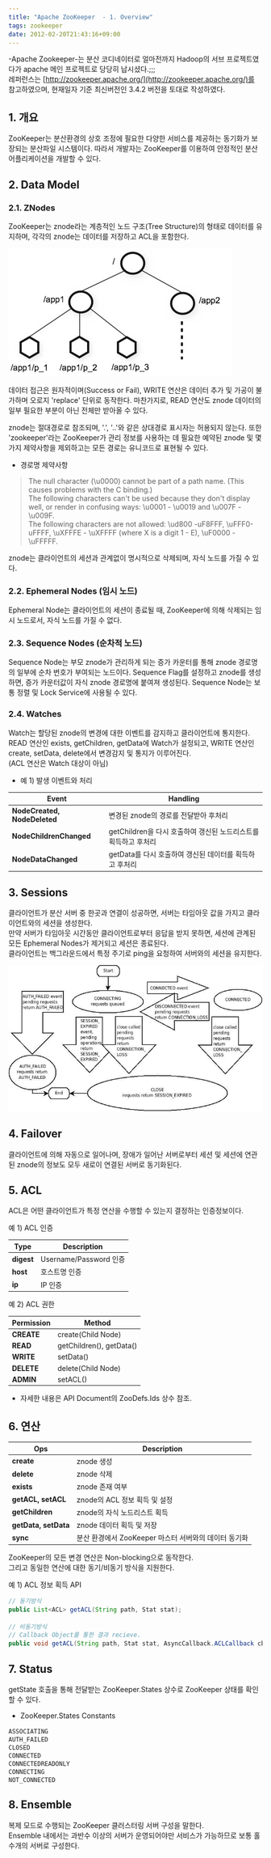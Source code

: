 ```yaml
---
title: "Apache ZooKeeper  - 1. Overview"
tags: zookeeper
date: 2012-02-20T21:43:16+09:00
---
```


-Apache Zookeeper-는 분산 코디네이터로 얼마전까지 Hadoop의 서브 프로젝트였다가 apache 메인 프로젝트로 당당히 납시셨다.;;;  
레퍼런스는 [http://zookeeper.apache.org/](http://zookeeper.apache.org/)를 참고하였으며, 현재일자 기준 최신버전인 3.4.2 버전을 토대로 작성하였다.

## 1. 개요
ZooKeeper는 분산환경의 상호 조정에 필요한 다양한 서비스를 제공하는 동기화가 보장되는 분산파일 시스템이다. 따라서 개발자는 ZooKeeper를 이용하여 안정적인 분산 어플리케이션을 개발할 수 있다.  
  

## 2. Data Model
### 2.1. ZNodes
ZooKeeper는 znode라는 계층적인 노드 구조(Tree Structure)의 형태로 데이터를 유지하며, 각각의 znode는 데이터를 저장하고 ACL을 포함한다.

![znode](../assets/images/2012-02-20-201202201201.jpg)

데이터 접근은 원자적이며(Success or Fail), WRITE 연산은 데이터 추가 및 가공이 불가하며 오로지 'replace' 단위로 동작한다. 마찬가지로, READ 연산도 znode 데이터의 일부 필요한 부분이 아닌 전체만 받아올 수 있다.   
  
znode는 절대경로로 참조되며, '.', '..'와 같은 상대경로 표시자는 허용되지 않는다. 또한 'zookeeper'라는 ZooKeeper가 관리 정보를 사용하는 데 필요한 예약된 znode 및 몇가지 제약사항을 제외하고는 모든 경로는 유니코드로 표현될 수 있다.  
  
- 경로명 제약사항  
> The null character (\u0000) cannot be part of a path name. (This causes problems with the C binding.)  
The following characters can't be used because they don't display well, or render in confusing ways: \u0001 - \u0019 and \u007F - \u009F.  
> The following characters are not allowed: \ud800 -uF8FFF, \uFFF0-uFFFF, \uXFFFE - \uXFFFF (where X is a digit 1 - E), \uF0000 - \uFFFFF.  

znode는 클라이언트의 세션과 관계없이 명시적으로 삭제되며, 자식 노드를 가질 수 있다.

  

### 2.2. Ephemeral Nodes (임시 노드)
Ephemeral Node는 클라이언트의 세션이 종료될 때, ZooKeeper에 의해 삭제되는 임시 노드로서, 자식 노드를 가질 수 없다.

### 2.3. Sequence Nodes (순차적 노드)
Sequence Node는 부모 znode가 관리하게 되는 증가 카운터를 통해 znode 경로명의 일부에 순차 번호가 부여되는 노드이다. Sequence Flag를 설정하고 znode를 생성하면, 증가 카운터값이 자식 znode 경로명에 붙여져 생성된다. Sequence Node는 보통 정렬 및 Lock Service에 사용될 수 있다.  

### 2.4. Watches
Watch는 할당된 znode의 변경에 대한 이벤트를 감지하고 클라이언트에 통지한다.  
READ 연산인 exists, getChildren, getData에 Watch가 설정되고, WRITE 연산인 create, setData, delete에서 변경감지 및 통지가 이루어진다.  
(ACL 연산은 Watch 대상이 아님)  
  
- 예 1) 발생 이벤트와 처리  

| Event | Handling |
|-------|----------|
| **NodeCreated, NodeDeleted** |  변경된 znode의 경로를 전달받아 후처리 |
| **NodeChildrenChanged** |  getChildren을 다시 호출하여 갱신된 노드리스트를 획득하고 후처리 |
| **NodeDataChanged** |  getData를 다시 호출하여 갱신된 데이터를 획득하고 후처리 |
  
  

## 3. Sessions
클라이언트가 분산 서버 중 한곳과 연결이 성공하면, 서버는 타임아웃 값을 가지고 클라이언트와의 세션을 생성한다.  
만약 서버가 타임아웃 시간동안 클라이언트로부터 응답을 받지 못하면, 세션에 관계된 모든 Ephemeral Nodes가 제거되고 세션은 종료된다.  
클라이언트는 백그라운드에서 특정 주기로 ping을 요청하여 서버와의 세션을 유지한다.

![zk sessions](../assets/images/2012-02-20-201202201151.jpg)

## 4. Failover
클라이언트에 의해 자동으로 일어나며, 장애가 일어난 서버로부터 세션 및 세션에 연관된 znode의 정보도 모두 새로이 연결된 서버로 동기화된다.  
  

## 5. ACL
ACL은 어떤 클라이언트가 특정 연산을 수행할 수 있는지 결정하는 인증정보이다.  
  
예 1) ACL 인증  

| Type | Description |
|-------|----------|
| **digest** | Username/Password 인증 |
| **host** | 호스트명 인증 |
| **ip** | IP 인증 |

  
예 2) ACL 권한  

| Permission | Method |
|-------|----------|
| **CREATE** | create(Child Node) |
| **READ** | getChildren(), getData() |
| **WRITE** | setData() |
| **DELETE** | delete(Child Node) |
| **ADMIN** | setACL() |

- 자세한 내용은 API Document의 ZooDefs.Ids 상수 참조.
  
  

## 6. 연산

| Ops | Description |
|-------|----------|
| **create** | znode 생성 |
| **delete** | znode 삭제 |
| **exists** | znode 존재 여부 |
| **getACL, setACL** | znode의 ACL 정보 획득 및 설정 |
| **getChildren** | znode의 자식 노드리스트 획득 |
| **getData, setData** | znode 데이터 획득 및 저장 |
| **sync** | 분산 환경에서 ZooKeeper 마스터 서버와의 데이터 동기화 |

ZooKeeper의 모든 변경 연산은 Non-blocking으로 동작한다.  
그리고 동일한 연산에 대한 동기/비동기 방식을 지원한다.  
  
예 1) ACL 정보 획득 API  
```java
// 동기방식
public List<ACL> getACL(String path, Stat stat);

// 비동기방식
// Callback Object를 통한 결과 recieve.
public void getACL(String path, Stat stat, AsyncCallback.ACLCallback cb, Object ctx);
```
  

## 7. Status
getState 호출을 통해 전달받는 ZooKeeper.States 상수로 ZooKeeper 상태를 확인할 수 있다.  
  
- ZooKeeper.States Constants  
```
ASSOCIATING  
AUTH_FAILED  
CLOSED  
CONNECTED  
CONNECTEDREADONLY  
CONNECTING  
NOT_CONNECTED  
```

## 8. Ensemble
복제 모드로 수행되는 ZooKeeper 클러스터링 서버 구성을 말한다.  
Ensemble 내에서는 과반수 이상의 서버가 운영되어야만 서비스가 가능하므로 보통 홀수개의 서버로 구성한다.

